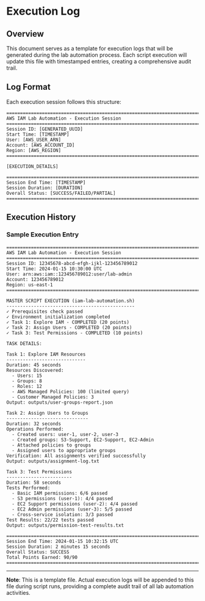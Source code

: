 # Execution Log

## Overview

This document serves as a template for execution logs that will be generated during the lab automation process. Each script execution will update this file with timestamped entries, creating a comprehensive audit trail.

## Log Format

Each execution session follows this structure:

```
================================================================================
AWS IAM Lab Automation - Execution Session
================================================================================
Session ID: [GENERATED_UUID]
Start Time: [TIMESTAMP]
User: [AWS_USER_ARN]
Account: [AWS_ACCOUNT_ID]
Region: [AWS_REGION]
================================================================================

[EXECUTION_DETAILS]

================================================================================
Session End Time: [TIMESTAMP]
Session Duration: [DURATION]
Overall Status: [SUCCESS/FAILED/PARTIAL]
================================================================================
```

## Execution History

### Sample Execution Entry

```
================================================================================
AWS IAM Lab Automation - Execution Session
================================================================================
Session ID: 12345678-abcd-efgh-ijkl-123456789012
Start Time: 2024-01-15 10:30:00 UTC
User: arn:aws:iam::123456789012:user/lab-admin
Account: 123456789012
Region: us-east-1
================================================================================

MASTER SCRIPT EXECUTION (iam-lab-automation.sh)
-----------------------------------------------
✓ Prerequisites check passed
✓ Environment initialization completed
✓ Task 1: Explore IAM - COMPLETED (20 points)
✓ Task 2: Assign Users - COMPLETED (20 points)
✓ Task 3: Test Permissions - COMPLETED (10 points)

TASK DETAILS:

Task 1: Explore IAM Resources
-----------------------------
Duration: 45 seconds
Resources Discovered:
  - Users: 15
  - Groups: 8
  - Roles: 12
  - AWS Managed Policies: 100 (limited query)
  - Customer Managed Policies: 3
Output: outputs/user-groups-report.json

Task 2: Assign Users to Groups
------------------------------
Duration: 32 seconds
Operations Performed:
  - Created users: user-1, user-2, user-3
  - Created groups: S3-Support, EC2-Support, EC2-Admin
  - Attached policies to groups
  - Assigned users to appropriate groups
Verification: All assignments verified successfully
Output: outputs/assignment-log.txt

Task 3: Test Permissions
------------------------
Duration: 58 seconds
Tests Performed:
  - Basic IAM permissions: 6/6 passed
  - S3 permissions (user-1): 4/4 passed
  - EC2 Support permissions (user-2): 4/4 passed
  - EC2 Admin permissions (user-3): 5/5 passed
  - Cross-service isolation: 3/3 passed
Test Results: 22/22 tests passed
Output: outputs/permission-test-results.txt

================================================================================
Session End Time: 2024-01-15 10:32:15 UTC
Session Duration: 2 minutes 15 seconds
Overall Status: SUCCESS
Total Points Earned: 90/90
================================================================================
```

---

**Note**: This is a template file. Actual execution logs will be appended to this file during script runs, providing a complete audit trail of all lab automation activities.
